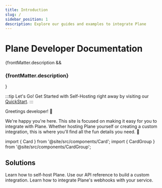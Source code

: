 ```yaml
---
title: Introduction
slug: /
sidebar_position: 1
description: Explore our guides and examples to integrate Plane
---
```


# Plane Developer Documentation

{frontMatter.description && <h3 className="description">{frontMatter.description}</h3>}

:::tip Let's Go!
Get Started with Self-Hosting right away by visiting our [QuickStart](/self-hosting/overview).
:::

Greetings developer! 👋

We're happy you're here. This site is focused on making it easy for you to
integrate with Plane. Whether hosting Plane yourself or creating a custom
integration, this is where you'll find all the fun details you need. 🦾

import { Card } from '@site/src/components/Card';
import { CardGroup } from '@site/src/components/CardGroup';

## Solutions

<CardGroup cols={3}>
  <Card title="Self-Hosting" icon="FaDocker" href="/self-hosting/overview">
    Learn how to self-host Plane.
  </Card>
  <Card title="API Reference" icon="FaCog" href="/api/introduction">
    Use our API reference to build a custom integration.
  </Card>
  <Card title="Webhooks" icon="FaCog" href="/webhooks/overview">
    Learn how to integrate Plane's webhooks with your service.
  </Card>
</CardGroup>
